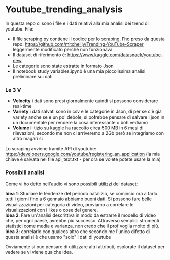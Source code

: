 # Youtube_trending_analysis
In questa repo ci sono i file e i dati relativi alla mia analisi dei trend di youtube.
File:
- Il file scraping.py contiene il codice per lo scraping, l'ho preso da questa repo: https://github.com/mitchelljy/Trending-YouTube-Scraper leggermente modificato perchè non funzionava
- Il dataset di riferimento è: https://www.kaggle.com/datasnaek/youtube-new
- Le categorie sono state estratte in formato Json 
- Il notebook study_variables.ipynb è una mia piccolissima analisi preliminare sui dati

### Le 3 V
- __Velocity__ i dati sono presi giornalmente quindi si possono considerare real-time
- __Variety__ i dati salvati sono in csv e le categorie in Json, di per se c'è già variety anche se è un po' debole, si potrebbe pensare di salvare i json in un documentale per rendere la cosa interessante o boh vediamo
- __Volume__ il tizio su kaggle ha raccolto circa 500 MB in 6 mesi di rilevazioni, secondo me non ci arriveremo a 2Gb però se integriamo con altro magari sì

Lo scraping avviene tramite API di youtube: https://developers.google.com/youtube/registering_an_application (la mia chiave è salvata nel file api_text.txt - per ora se volete potete usare la mia)
### Possibili analisi
Come vi ho detto nell'audio vi sono possibili utilizzi del dataset:

__Idea 1__: Studiare le tendenze del periodo natalizio, se comincio ora a farlo tutti i giorni fino a 6 gennaio abbiamo buoni dati. Si possono fare belle visualizzazioni per categoria di video, proviamo a correlare le visualizzazioni con i likes o cose del genere.  
__Idea 2__: Fare un'analisi descrittiva in modo da estrarre il modello di video che, per ogni paese, avrebbe più successo. Attraverso semplici strumenti statistici come media e varianza, non credo che il prof voglia molto di più.  
__Idea 3__: correlarlo con qualcos'altro che secondo me l'unico difetto di questa analisi è che usamo "solo" i dati di youtube

Ovviamente si può pensare di utilizzare altri attributi, esplorate il dataset per vedere se vi viene qualche idea.
